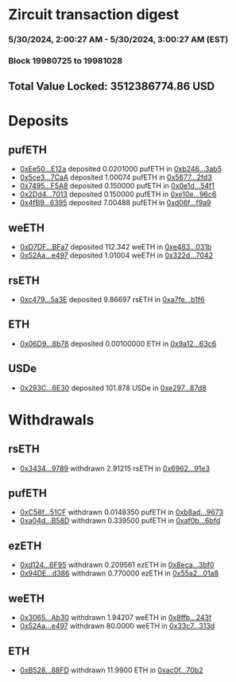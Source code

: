 # Zircuit transaction digest
### 5/30/2024, 2:00:27 AM - 5/30/2024, 3:00:27 AM (EST)
### Block 19980725 to 19981028

## Total Value Locked: 3512386774.86 USD

# Deposits
## pufETH
- [0xEe50...E12a](https://etherscan.io/address/0xEe505F81D979743b32bA008253cA74460814E12a) deposited 0.0201000 pufETH in [0xb246...3ab5](https://etherscan.io/tx/0xEe505F81D979743b32bA008253cA74460814E12a)
- [0x5ce3...7CaA](https://etherscan.io/address/0x5ce3d70A45Ca6D0a7E07526726329717B7cc7CaA) deposited 1.00074 pufETH in [0x5677...2fd3](https://etherscan.io/tx/0x5ce3d70A45Ca6D0a7E07526726329717B7cc7CaA)
- [0x7495...F5A8](https://etherscan.io/address/0x749576EA554cfd9477cb4e68A7874f900eDBF5A8) deposited 0.150000 pufETH in [0x0e1d...54f1](https://etherscan.io/tx/0x749576EA554cfd9477cb4e68A7874f900eDBF5A8)
- [0x2Dd4...7013](https://etherscan.io/address/0x2Dd4F43586797809A85b84fc71442F33c3117013) deposited 0.150000 pufETH in [0xe10e...96c6](https://etherscan.io/tx/0x2Dd4F43586797809A85b84fc71442F33c3117013)
- [0x4fB9...6395](https://etherscan.io/address/0x4fB9241b13683F427BebF859fFC5C69E099c6395) deposited 7.00488 pufETH in [0xd06f...f9a9](https://etherscan.io/tx/0x4fB9241b13683F427BebF859fFC5C69E099c6395)
## weETH
- [0xD7DF...BFa7](https://etherscan.io/address/0xD7DF7E085214743530afF339aFC420c7c720BFa7) deposited 112.342 weETH in [0xe483...031b](https://etherscan.io/tx/0xD7DF7E085214743530afF339aFC420c7c720BFa7)
- [0x52Aa...e497](https://etherscan.io/address/0x52Aa899454998Be5b000Ad077a46Bbe360F4e497) deposited 1.01004 weETH in [0x322d...7042](https://etherscan.io/tx/0x52Aa899454998Be5b000Ad077a46Bbe360F4e497)
## rsETH
- [0xc479...5a3E](https://etherscan.io/address/0xc479f79cb6A847DCA0C0565998870258F6705a3E) deposited 9.86697 rsETH in [0xa7fe...b1f6](https://etherscan.io/tx/0xc479f79cb6A847DCA0C0565998870258F6705a3E)
## ETH
- [0x06D9...8b78](https://etherscan.io/address/0x06D93E26b219bA35925dE8F3179300fAC7948b78) deposited 0.00100000 ETH in [0x9a12...63c6](https://etherscan.io/tx/0x06D93E26b219bA35925dE8F3179300fAC7948b78)
## USDe
- [0x293C...6E30](https://etherscan.io/address/0x293C6937D8D82e05B01335F7B33FBA0c8e256E30) deposited 101.878 USDe in [0xe297...87d8](https://etherscan.io/tx/0x293C6937D8D82e05B01335F7B33FBA0c8e256E30)
# Withdrawals
## rsETH
- [0x3434...9789](https://etherscan.io/address/0x34349c5569e7B846c3558961552D2202760A9789) withdrawn 2.91215 rsETH in [0x6962...91e3](https://etherscan.io/tx/0x34349c5569e7B846c3558961552D2202760A9789)
## pufETH
- [0xC58f...51CF](https://etherscan.io/address/0xC58ff42855EdD8FFB8c3BA9567bA1C2fC8E551CF) withdrawn 0.0148350 pufETH in [0xb8ad...9673](https://etherscan.io/tx/0xC58ff42855EdD8FFB8c3BA9567bA1C2fC8E551CF)
- [0xa04d...B58D](https://etherscan.io/address/0xa04d834ef473AD697E339b02F557a248861bB58D) withdrawn 0.339500 pufETH in [0xaf0b...6bfd](https://etherscan.io/tx/0xa04d834ef473AD697E339b02F557a248861bB58D)
## ezETH
- [0xd124...6F95](https://etherscan.io/address/0xd1249af67D579b7B4F8cdd83bb2be467549d6F95) withdrawn 0.209561 ezETH in [0x8eca...3bf0](https://etherscan.io/tx/0xd1249af67D579b7B4F8cdd83bb2be467549d6F95)
- [0x94DE...d386](https://etherscan.io/address/0x94DE908c5Cc5CADec9c98047Be148036279dd386) withdrawn 0.770000 ezETH in [0x55a2...01a8](https://etherscan.io/tx/0x94DE908c5Cc5CADec9c98047Be148036279dd386)
## weETH
- [0x3065...Ab30](https://etherscan.io/address/0x3065D4ed67BE729e283cbF20B9Ab778f5E65Ab30) withdrawn 1.94207 weETH in [0x8ffb...243f](https://etherscan.io/tx/0x3065D4ed67BE729e283cbF20B9Ab778f5E65Ab30)
- [0x52Aa...e497](https://etherscan.io/address/0x52Aa899454998Be5b000Ad077a46Bbe360F4e497) withdrawn 80.0000 weETH in [0x33c7...313d](https://etherscan.io/tx/0x52Aa899454998Be5b000Ad077a46Bbe360F4e497)
## ETH
- [0xB528...88FD](https://etherscan.io/address/0xB5286f69c96c762B5ede4Fb07d7fEAefC02d88FD) withdrawn 11.9900 ETH in [0xac0f...70b2](https://etherscan.io/tx/0xB5286f69c96c762B5ede4Fb07d7fEAefC02d88FD)
